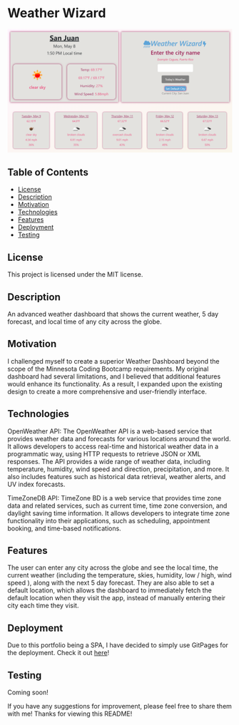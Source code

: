 # Weather Wizard

![Screenshot](./public/assets/react-weather-screenshot.png)
## Table of Contents
- [License](#license)
- [Description](#description)
- [Motivation](#motivation)
- [Technologies](#technologies)
- [Features](#features)
- [Deployment](#Deployment)
- [Testing](#testing)

## License
This project is licensed under the MIT license.

## Description
An advanced weather dashboard that shows the current weather, 5 day forecast, and local time of any city across the globe.

## Motivation
I challenged myself to create a superior Weather Dashboard beyond the scope of the Minnesota Coding Bootcamp requirements. My original dashboard had several limitations, and I believed that additional features would enhance its functionality. As a result, I expanded upon the existing design to create a more comprehensive and user-friendly interface.

## Technologies
OpenWeather API:
The OpenWeather API is a web-based service that provides weather data and forecasts for various locations around the world. It allows developers to access real-time and historical weather data in a programmatic way, using HTTP requests to retrieve JSON or XML responses. The API provides a wide range of weather data, including temperature, humidity, wind speed and direction, precipitation, and more. It also includes features such as historical data retrieval, weather alerts, and UV index forecasts. 

TimeZoneDB API:
TimeZone BD is a web service that provides time zone data and related services, such as current time, time zone conversion, and daylight saving time information. It allows developers to integrate time zone functionality into their applications, such as scheduling, appointment booking, and time-based notifications. 

## Features
The user can enter any city across the globe and see the local time, the current weather (including the temperature, skies, humidity, low / high, wind speed ), along with the next 5 day forecast. They are also able to set a default location, which allows the dashboard to immediately fetch the default location when they visit the app, instead of manually entering their city each time they visit. 

## Deployment
Due to this portfolio being a SPA, I have decided to simply use GitPages for the deployment. Check it out [here](https://kenny4297.github.io/Weather-Wizard/)!

## Testing
Coming soon!


If you have any suggestions for improvement, please feel free to share them with me! Thanks for viewing this README!


